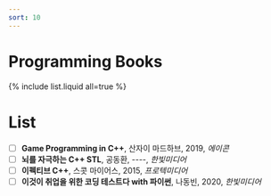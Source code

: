 ```yaml
---
sort: 10
---
```


# Programming Books

{% include list.liquid all=true %}

# List
- [ ] **Game Programming in C++**, 산자이 마드하브, 2019, _에이콘_
- [ ] **뇌를 자극하는 C++ STL**, 공동환, ----, _한빛미디어_
- [ ] **이펙티브 C++**, 스콧 마이어스, 2015, _프로텍미디어_
- [ ] **이것이 취업을 위한 코딩 테스트다 with 파이썬**, 나동빈, 2020, _한빛미디어_